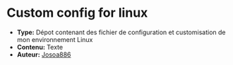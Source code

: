 # Custom config for linux

- **Type:** Dépot contenant des fichier de configuration et customisation de mon environnement Linux
- **Contenu:** Texte
- **Auteur:** [Josoa886](https://github.com/Josoa886)

